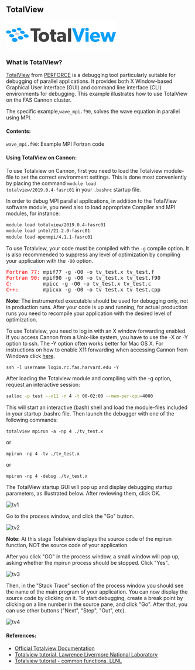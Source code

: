 ## TotalView

<img src="figures/totalview-logo.jpeg" alt="TotalView-logo" width="300"/>

### What is TotalView?

[TotalView](https://totalview.io/) from [PERFORCE](https://www.perforce.com/) is a debugging tool particularly suitable for debugging of parallel applications. It provides both X Window-based Graphical User Interface (GUI) and command line interface (CLI) environments for debugging. This example illustrates how to use TotalView on the FAS Cannon cluster.

The specific example,<code>wave_mpi.f90</code>, solves the wave equation in parallel using MPI.

#### Contents:

<code>wave_mpi.f90</code>: Example MPI Fortran code
                       
#### Using TotalView on Cannon:

To use Totalview on Cannon, first you need to load the Totalview module-file to set the correct environment settings. This is done most conveniently by placing the command <code>module load totalview/2019.0.4-fasrc01</code> in your <code>.bashrc</code> startup file.

In order to debug MPI parallel applications, in addition to the TotalView software module, you need also to load appropriate Compiler and MPI modules, for instance:

```bash
module load totalview/2019.0.4-fasrc01
module load intel/21.2.0-fasrc01
module load openmpi/4.1.1-fasrc01
```

To use Totalview, your code must be compiled with the <code>-g</code> compile option. It is also recommended to suppress any level of optimization by compiling your application with the <code>-O0</code> option.

<pre>
<font style="color:red">Fortran 77:</font> mpif77 -g -O0 -o tv_test.x tv_test.f
<font style="color:red">Fortran 90:</font> mpif90 -g -O0 -o tv_test.x tv_test.f90
<font style="color:red">C:</font>          mpicc -g -O0 -o tv_test.x tv_test.c
<font style="color:red">C++:</font>        mpicxx -g -O0 -o tv_test.x tv_test.cpp
</pre>

**Note:** The instrumented executable should be used for debugging only, not in production runs. After your code is up and running, for actual production runs you need to recompile your application with the desired level of optimization.

To use Totalview, you need to log in with an X window forwarding enabled. If you access Cannon from a Unix-like system, you have to use the -X or -Y option to ssh. The -Y option often works better for Mac OS X. For instructions on how to enable X11 forwarding when accessing Cannon from Windows click [here](https://docs.rc.fas.harvard.edu/kb/x11-forwarding/).

```
ssh -l username login.rc.fas.harvard.edu -Y
```

After loading the Totalview module and compiling with the -g option, request an interactive session:

```bash
salloc -p test --x11 -n 4 -t 00-02:00 --mem-per-cpu=4000
```
This will start an interactive (bash) shell and load the module-files included in your startup .bashrc file. Then launch the debugger with one of the following commands:

```
totalview mpirun -a -np 4 ./tv_test.x
```

or

```
mpirun -np 4 -tv ./tv_test.x
```

or

```
mpirun -np 4 -debug ./tv_test.x
```

The TotalView startup GUI will pop up and display debugging startup parameters, as illustrated below. After reviewing them, click OK.

![tv1](figures/tv1.png)

Go to the process window, and click the "Go" button.

![tv2](figures/tv2.png)

**Note:** At this stage Totalview displays the source code of the mpirun function, NOT the source code of your application.

After you click "GO" in the process window, a small window will pop up, asking whether the mpirun process should be stopped. Click "Yes".

![tv3](figures/tv3.png)

Then, in the "Stack Trace" section of the process window you should see the name of the main program of your application. You can now display the source code by clicking on it. To start debugging, create a break point by clicking on a line number in the source pane, and click "Go". After that, you can use other buttons ("Next", "Step", "Out", etc).

![tv4](figures/tv4.png)

#### References:

* [Official Totalview Documentation](https://help.totalview.io/current/HTML/index.html)
* [Totalview tutorial, Lawrence Livermore National Laboratory](https://hpc.llnl.gov/documentation/tutorials/totalview-tutorial)
* [Totalview tutorial - common functions, LLNL](https://hpc.llnl.gov/documentation/tutorials/totalview-part-2-common-functions)
